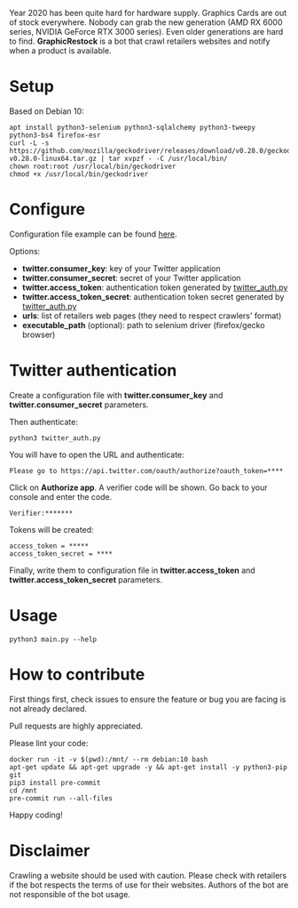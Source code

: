Year 2020 has been quite hard for hardware supply. Graphics Cards are out of stock everywhere. Nobody can grab the
new generation (AMD RX 6000 series, NVIDIA GeForce RTX 3000 series). Even older generations are hard to find.
**GraphicRestock** is a bot that crawl retailers websites and notify when a product is available.

# Setup

Based on Debian 10:

```
apt install python3-selenium python3-sqlalchemy python3-tweepy python3-bs4 firefox-esr
curl -L -s https://github.com/mozilla/geckodriver/releases/download/v0.28.0/geckodriver-v0.28.0-linux64.tar.gz | tar xvpzf - -C /usr/local/bin/
chown root:root /usr/local/bin/geckodriver
chmod +x /usr/local/bin/geckodriver
```

# Configure

Configuration file example can be found [here](config.json.example).

Options:
* **twitter.consumer_key**: key of your Twitter application
* **twitter.consumer_secret**: secret of your Twitter application
* **twitter.access_token**: authentication token generated by [twitter_auth.py](twitter_auth.py)
* **twitter.access_token_secret**: authentication token secret generated by [twitter_auth.py](twitter_auth.py)
* **urls**: list of retailers web pages (they need to respect crawlers' format)
* **executable_path** (optional): path to selenium driver (firefox/gecko browser)


# Twitter authentication

Create a configuration file with **twitter.consumer_key** and **twitter.consumer_secret** parameters.

Then authenticate:

```
python3 twitter_auth.py
```

You will have to open the URL and authenticate:

```
Please go to https://api.twitter.com/oauth/authorize?oauth_token=****
```
Click on **Authorize app**. A verifier code will be shown. Go back to your console and enter the code.

```
Verifier:*******
```

Tokens will be created:

```
access_token = *****
access_token_secret = ****
```

Finally, write them to configuration file in **twitter.access_token** and **twitter.access_token_secret** parameters.


# Usage

```
python3 main.py --help
```

# How to contribute

First things first, check issues to ensure the feature or bug you are facing is not already declared.

Pull requests are highly appreciated.

Please lint your code:

```
docker run -it -v $(pwd):/mnt/ --rm debian:10 bash
apt-get update && apt-get upgrade -y && apt-get install -y python3-pip git
pip3 install pre-commit
cd /mnt
pre-commit run --all-files
```

Happy coding!


# Disclaimer

Crawling a website should be used with caution. Please check with retailers if the bot respects the terms of use for
their websites. Authors of the bot are not responsible of the bot usage.
